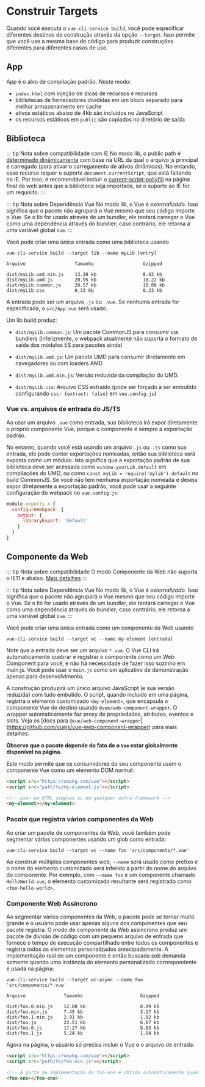 # Construir Targets

Quando você executa o `vue-cli-service build`, você pode especificar diferentes destinos de construção através da opção `--target`. Isso permite que você use a mesma base de código para produzir construções diferentes para diferentes casos de uso.

## App

App é o alvo de compilação padrão. Neste modo:

- `index.html` com injeção de dicas de recursos e recursos
- bibliotecas de fornecedores divididas em um bloco separado para melhor armazenamento em cache
- ativos estáticos abaixo de 4kb são incluídos no JavaScript
- os recursos estáticos em `public` são copiados no diretório de saída

## Biblioteca

::: tip Nota sobre compatibilidade com IE
No modo lib, o public path é [determinado dinâmicamente](https://github.com/vuejs/vue-cli/blob/dev/packages/@vue/cli-service/lib/commands/build/setPublicPath.js) com base na URL da qual o arquivo js principal é carregado (para ativar o carregamento de ativos dinâmicos). No entando, esse recurso requer o suporte `document.currentScript`, que está faltando no IE. Por isso, é recomendável incluir o [current-script-pollyfill](https://www.npmjs.com/package/current-script-polyfill) na página final da web antes que a biblioteca seja importada, se o suporte ao IE for um requisito.
:::

::: tip Nota sobre Dependência Vue
No modo lib, o Vue é *externalizado*. Isso significa que o pacote não agrupará o Vue mesmo que seu código importe o Vue. Se o lib for usado através de um bundler, ele tentará carregar o Vue como uma dependência através do bundler; caso contrário, ele retorna a uma variável global `Vue`.
:::

Você pode criar uma única entrada como uma biblioteca usando

```
vue-cli-service build --target lib --name myLib [entry]
```

```
Arquivo                  Tamanho                  Gzipped

dist/myLib.umd.min.js    13.28 kb                 8.42 kb
dist/myLib.umd.js        20.95 kb                 10.22 kb
dist/myLib.common.js     20.57 kb                 10.09 kb
dist/myLib.css           0.33 kb                  0.23 kb
```

A entrada pode ser um arquivo `.js` ou` .vue`. Se nenhuma entrada for especificada, o `src/App.vue` será usado.

Um lib build produz:

- `dist/myLib.common.js`: Um pacote CommonJS para consumir via bundlers (infelizmente, o webpack atualmente não suporta o formato de saída dos módulos ES para pacotes ainda)

- `dist/myLib.umd.js`: Um pacote UMD para consumir diretamente em navegadores ou com loaders AMD

- `dist/myLib.umd.min.js`: Versão reduzida da compilação do UMD.

- `dist/myLib.css`: Arquivo CSS extraído (pode ser forçado a ser embutido configurando `css: {extract: false}` em `vue.config.js`)

### Vue vs. arquivos de entrada do JS/TS

Ao usar um arquivo `.vue` como entrada, sua biblioteca irá expor diretamente o próprio componente Vue, porque o componente é sempre a exportação padrão.

No entanto, quando você está usando um arquivo `.js` ou` .ts` como sua entrada, ele pode conter exportações nomeadas, então sua biblioteca será exposta como um módulo. Isto significa que a exportação padrão de sua biblioteca deve ser acessada como `window.yourLib.default` em compilações do UMD, ou como `const myLib = require('mylib').default` no build CommonJS. Se você não tem nenhuma exportação nomeada e deseja expor diretamente a exportação padrão, você pode usar a seguinte configuração do webpack no `vue.config.js`:

``` js
module.exports = {
  configureWebpack: {
    output: {
      libraryExport: 'default'
    }
  }
}
```

## Componente da Web

::: tip Nota sobre compatibilidade
O modo Componente da Web não suporta o IE11 e abaixo. [Mais detalhes](https://github.com/vuejs/vue-web-component-wrapper#compatibility)
:::

::: tip Nota sobre Dependência Vue
No modo lib, o Vue é *externalizado*. Isso significa que o pacote não agrupará o Vue mesmo que seu código importe o Vue. Se o lib for usado através de um bundler, ele tentará carregar o Vue como uma dependência através do bundler; caso contrário, ele retorna a uma variável global `Vue`.
:::

Você pode criar uma única entrada como um componente da Web usando

```
vue-cli-service build --target wc --name my-element [entrada]
```

Note que a entrada deve ser um arquivo `*.vue`. O Vue CLI irá automaticamente quebrar e registrar o componente como um Web Component para você, e não há necessidade de fazer isso sozinho em main.js. Você pode usar o `main.js` como um aplicativo de demonstração apenas para desenvolvimento.

A construção produzirá um único arquivo JavaScript (e sua versão reduzida) com tudo embutido. O script, quando incluído em uma página, registra o elemento customizado `<my-element>`, que encapsula o componente Vue de destino usando `@vue/web-component-wrapper`. O wrapper automaticamente faz proxy de propriedades, atributos, eventos e slots. Veja os [docs para `@vue/web-component-wrapper`] (https://github.com/vuejs/vue-web-component-wrapper) para mais detalhes.

**Observe que o pacote depende do fato de o `Vue` estar globalmente disponível na página.**

Este modo permite que os consumidores do seu componente usem o componente Vue como um elemento DOM normal:

``` html
<script src="https://unpkg.com/vue"></script>
<script src="path/to/my-element.js"></script>

<!-- usar em HTML simples ou em qualquer outro framework -->
<my-element></my-element>
```

### Pacote que registra vários componentes da Web

Ao criar um pacote de componentes da Web, você também pode segmentar vários componentes usando um glob como entrada:

```
vue-cli-service build --target wc --name foo 'src/components/*.vue'
```

Ao construir múltiplos componentes web, `--name` será usado como prefixo e o nome do elemento customizado será inferido a partir do nome do arquivo do componente. Por exemplo, com `--name foo` e um componente chamado `HelloWorld.vue`, o elemento customizado resultante será registrado como `<foo-hello-world>`.

### Componente Web Assíncrono

Ao segmentar vários componentes da Web, o pacote pode se tornar muito grande e o usuário pode usar apenas alguns dos componentes que seu pacote registra. O modo de componente da Web assíncrono produz um pacote de divisão de código com um pequeno arquivo de entrada que fornece o tempo de execução compartilhado entre todos os componentes e registra todos os elementos personalizados antecipadamente. A implementação real de um componente é então buscada sob demanda somente quando uma instância do elemento personalizado correspondente é usada na página:

```
vue-cli-service build --target wc-async --name foo 'src/components/*.vue'
```

```
Arquivo              Tamanho                     Gzipped

dist/foo.0.min.js    12.80 kb                    8.09 kb
dist/foo.min.js      7.45 kb                     3.17 kb
dist/foo.1.min.js    2.91 kb                     1.02 kb
dist/foo.js          22.51 kb                    6.67 kb
dist/foo.0.js        17.27 kb                    8.83 kb
dist/foo.1.js        5.24 kb                     1.64 kb
```

Agora na página, o usuário só precisa incluir o Vue e o arquivo de entrada:

``` html
<script src="https://unpkg.com/vue"></script>
<script src="path/to/foo.min.js"></script>

<!-- A parte de implementação do foo-one é obtido automaticamente quando é usado -->
<foo-one></foo-one>
```
